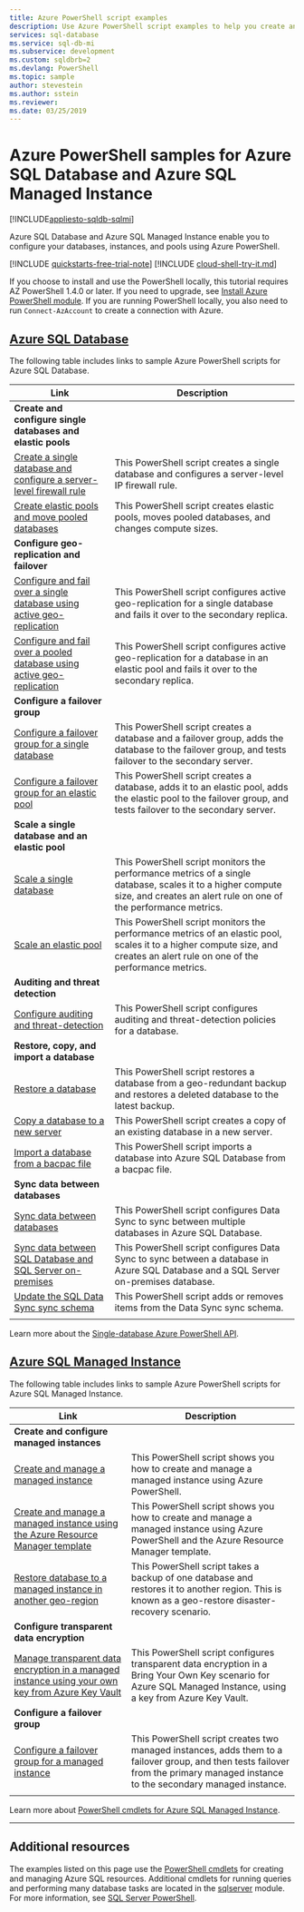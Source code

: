 ```yaml
---
title: Azure PowerShell script examples
description: Use Azure PowerShell script examples to help you create and manage Azure SQL Database and Azure SQL Managed Instance resources.
services: sql-database
ms.service: sql-db-mi
ms.subservice: development
ms.custom: sqldbrb=2
ms.devlang: PowerShell
ms.topic: sample
author: stevestein
ms.author: sstein
ms.reviewer:
ms.date: 03/25/2019
---
```


# Azure PowerShell samples for Azure SQL Database and Azure SQL Managed Instance
[!INCLUDE[appliesto-sqldb-sqlmi](../includes/appliesto-sqldb-sqlmi.md)]

Azure SQL Database and Azure SQL Managed Instance enable you to configure your databases, instances, and pools using Azure PowerShell.

[!INCLUDE [quickstarts-free-trial-note](../../../includes/quickstarts-free-trial-note.md)]
[!INCLUDE [cloud-shell-try-it.md](../../../includes/cloud-shell-try-it.md)]

If you choose to install and use the PowerShell locally, this tutorial requires AZ PowerShell 1.4.0 or later. If you need to upgrade, see [Install Azure PowerShell module](/powershell/azure/install-az-ps). If you are running PowerShell locally, you also need to run `Connect-AzAccount` to create a connection with Azure.

## [Azure SQL Database](#tab/single-database)

The following table includes links to sample Azure PowerShell scripts for Azure SQL Database.

|Link|Description|
|---|---|
|**Create and configure single databases and elastic pools**||
| [Create a single database and configure a server-level firewall rule](scripts/create-and-configure-database-powershell.md?toc=%2fpowershell%2fmodule%2ftoc.json) | This PowerShell script creates a single database and configures a server-level IP firewall rule. |
| [Create elastic pools and move pooled databases](scripts/move-database-between-elastic-pools-powershell.md?toc=%2fpowershell%2fmodule%2ftoc.json) | This PowerShell script creates elastic pools, moves pooled databases, and changes compute sizes.|
|**Configure geo-replication and failover**||
| [Configure and fail over a single database using active geo-replication](scripts/setup-geodr-and-failover-database-powershell.md?toc=%2fpowershell%2fmodule%2ftoc.json)| This PowerShell script configures active geo-replication for a single database and fails it over to the secondary replica. |
| [Configure and fail over a pooled database using active geo-replication](scripts/setup-geodr-and-failover-elastic-pool-powershell.md?toc=%2fpowershell%2fmodule%2ftoc.json)| This PowerShell script configures active geo-replication for a database in an elastic pool and fails it over to the secondary replica. |
|**Configure a failover group**||
| [Configure a failover group for a single database](scripts/add-database-to-failover-group-powershell.md?toc=%2fpowershell%2fmodule%2ftoc.json) | This PowerShell script creates a database and a failover group, adds the database to the failover group, and tests failover to the secondary server. |
| [Configure a failover group for an elastic pool](scripts/add-elastic-pool-to-failover-group-powershell.md?toc=%2fpowershell%2fmodule%2ftoc.json) | This PowerShell script creates a database, adds it to an elastic pool, adds the elastic pool to the failover group, and tests failover to the secondary server. |
|**Scale a single database and an elastic pool**||
| [Scale a single database](scripts/monitor-and-scale-database-powershell.md?toc=%2fpowershell%2fmodule%2ftoc.json) | This PowerShell script monitors the performance metrics of a single database, scales it to a higher compute size, and creates an alert rule on one of the performance metrics. |
| [Scale an elastic pool](scripts/monitor-and-scale-pool-powershell.md?toc=%2fpowershell%2fmodule%2ftoc.json) | This PowerShell script monitors the performance metrics of an elastic pool, scales it to a higher compute size, and creates an alert rule on one of the performance metrics. |
| **Auditing and threat detection** |
| [Configure auditing and threat-detection](scripts/auditing-threat-detection-powershell-configure.md?toc=%2fpowershell%2fmodule%2ftoc.json)| This PowerShell script configures auditing and threat-detection policies for a database. |
| **Restore, copy, and import a database**||
| [Restore a database](scripts/restore-database-powershell.md?toc=%2fpowershell%2fmodule%2ftoc.json)| This PowerShell script restores a database from a geo-redundant backup and restores a deleted database to the latest backup. |
| [Copy a database to a new server](scripts/copy-database-to-new-server-powershell.md?toc=%2fpowershell%2fmodule%2ftoc.json)| This PowerShell script creates a copy of an existing database in a new server. |
| [Import a database from a bacpac file](scripts/import-from-bacpac-powershell.md?toc=%2fpowershell%2fmodule%2ftoc.json)| This PowerShell script imports a database into Azure SQL Database from a bacpac file. |
| **Sync data between databases**||
| [Sync data between databases](scripts/sql-data-sync-sync-data-between-sql-databases.md?toc=%2fpowershell%2fmodule%2ftoc.json) | This PowerShell script configures Data Sync to sync between multiple databases in Azure SQL Database. |
| [Sync data between SQL Database and SQL Server on-premises](scripts/sql-data-sync-sync-data-between-azure-onprem.md?toc=%2fpowershell%2fmodule%2ftoc.json) | This PowerShell script configures Data Sync to sync between a database in Azure SQL Database and a SQL Server on-premises database. |
| [Update the SQL Data Sync sync schema](scripts/update-sync-schema-in-sync-group.md?toc=%2fpowershell%2fmodule%2ftoc.json) | This PowerShell script adds or removes items from the Data Sync sync schema. |
|||

Learn more about the [Single-database Azure PowerShell API](single-database-manage.md#powershell). 

## [Azure SQL Managed Instance](#tab/managed-instance)

The following table includes links to sample Azure PowerShell scripts for Azure SQL Managed Instance.

|Link|Description|
|---|---|
|**Create and configure managed instances**||
| [Create and manage a managed instance](../managed-instance/scripts/create-configure-managed-instance-powershell.md) | This PowerShell script shows you how to create and manage a managed instance using Azure PowerShell. |
| [Create and manage a managed instance using the Azure Resource Manager template](../managed-instance/create-template-quickstart.md?toc=%2fpowershell%2fmodule%2ftoc.json) | This PowerShell script shows you how to create and manage a managed instance using Azure PowerShell and the Azure Resource Manager template.|
| [Restore database to a managed instance in another geo-region](../managed-instance/scripts/restore-geo-backup.md) | This PowerShell script takes a backup of one database and restores it to another region. This is known as a geo-restore disaster-recovery scenario. |
| **Configure transparent data encryption**||
| [Manage transparent data encryption in a managed instance using your own key from Azure Key Vault](../managed-instance/scripts/transparent-data-encryption-byok-powershell.md?toc=%2fpowershell%2fmodule%2ftoc.json)| This PowerShell script configures transparent data encryption in a Bring Your Own Key scenario for Azure SQL Managed Instance, using a key from Azure Key Vault.|
|**Configure a failover group**||
| [Configure a failover group for a managed instance](../managed-instance/scripts/add-to-failover-group-powershell.md?toc=%2fpowershell%2fmodule%2ftoc.json) | This PowerShell script creates two managed instances, adds them to a failover group, and then tests failover from the primary managed instance to the secondary managed instance. |
|||

Learn more about [PowerShell cmdlets for Azure SQL Managed Instance](../managed-instance/api-references-create-manage-instance.md#powershell-create-and-configure-managed-instances).

---

## Additional resources

The examples listed on this page use the [PowerShell cmdlets](/powershell/module/az.sql/) for creating and managing Azure SQL resources. Additional cmdlets for running queries and performing many database tasks are located in the [sqlserver](/powershell/module/sqlserver/) module. For more information, see [SQL Server PowerShell](/sql/powershell/sql-server-powershell/).